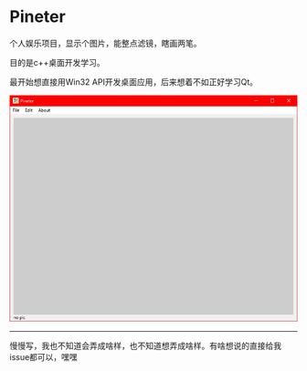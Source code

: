 ﻿# Pineter

个人娱乐项目，显示个图片，能整点滤镜，瞎画两笔。

目的是c++桌面开发学习。

最开始想直接用Win32 API开发桌面应用，后来想着不如正好学习Qt。

![效果图](https://github.com/cstrikest/Pineter/blob/master/images/md_img_1.jpg?raw=true "Pineter")

---

慢慢写，我也不知道会弄成啥样，也不知道想弄成啥样。有啥想说的直接给我issue都可以，嘿嘿